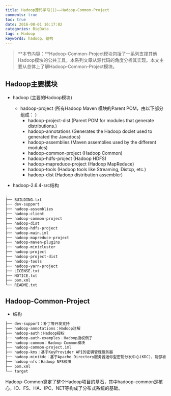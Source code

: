 ```yaml
---
title: Hadoop源码学习(1)——Hadoop-Common-Project
comments: true
toc: true
date: 2016-08-01 16:17:02
categories: BigData
tags : Hadoop
keywords: hadoop，结构
---
```


>**本节内容：**Hadoop-Common-Project模块包括了一系列支撑其他Hadoop模块的公共工具，本系列文章从源代码的角度分析其实现。本文主要从总体上了解Hadoop-Common-Project模块。


<!-- more -->

## Hadoop主要模块

- hadoop                       (主要的Hadoop模块)

    - hadoop-project           (所有Hadoop Maven 模块的Parent POM，由以下部分组成：        )
        - hadoop-project-dist      (Parent POM for modules that generate distributions.)
        - hadoop-annotations       (Generates the Hadoop doclet used to generated the Javadocs)
        - hadoop-assemblies        (Maven assemblies used by the different modules)
        - hadoop-common-project    (Hadoop Common)
        - hadoop-hdfs-project      (Hadoop HDFS)
        - hadoop-mapreduce-project (Hadoop MapReduce)
        - hadoop-tools             (Hadoop tools like Streaming, Distcp, etc.)
        - hadoop-dist              (Hadoop distribution assembler)

- hadoop-2.6.4-src结构

``` txt
.
├── BUILDING.txt
├── dev-support
├── hadoop-assemblies
├── hadoop-client
├── hadoop-common-project
├── hadoop-dist
├── hadoop-hdfs-project
├── hadoop-main.iml
├── hadoop-mapreduce-project
├── hadoop-maven-plugins
├── hadoop-minicluster
├── hadoop-project
├── hadoop-project-dist
├── hadoop-tools
├── hadoop-yarn-project
├── LICENSE.txt
├── NOTICE.txt
├── pom.xml
└── README.txt

```

## Hadoop-Common-Project

- 结构

``` txt
├── dev-support：补丁等开发支持
├── hadoop-annotations：Hadoop注解
├── hadoop-auth：Hadoop授权
├── hadoop-auth-examples：Hadoop授权例子
├── hadoop-common：Hadoop Common模块
├── hadoop-common-project.iml
├── hadoop-kms：基于KeyProvider API的密钥管理服务器
├── hadoop-minikdc：基于Apache Directory服务器迷你型密钥分发中心(KDC)，能够被嵌入到测试用例或作为一个独立的KDC从命令行使用
├── hadoop-nfs：Hadoop NFS模块
├── pom.xml
└── target
```

Hadoop-Common奠定了整个Hadoop项目的基石，其中hadoop-common是核心，IO、FS、HA、IPC、NET等构成了分布式系统的基础。


